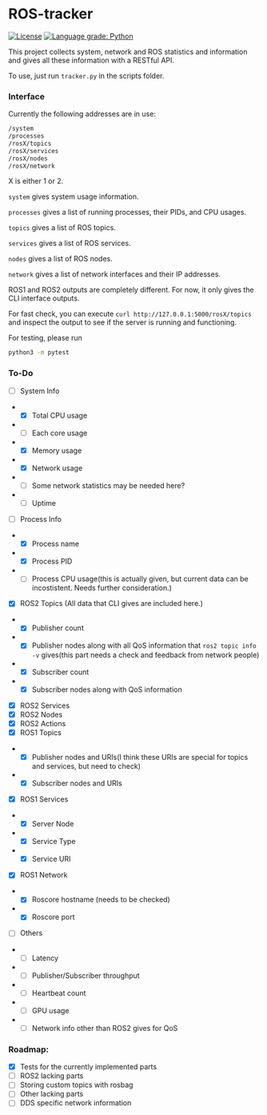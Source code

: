 # ROS-tracker
[![License](https://img.shields.io/badge/License-Apache_2.0-blue.svg)](https://opensource.org/licenses/Apache-2.0) [![Language grade: Python](https://img.shields.io/lgtm/grade/python/g/robolaunch/ros-tracker.svg?logo=lgtm&logoWidth=18)](https://lgtm.com/projects/g/robolaunch/ros-tracker/context:python)

This project collects system, network and ROS statistics and information and gives all these information with a RESTful API.

To use, just run `tracker.py` in the scripts folder.

### Interface

Currently the following addresses are in use:
``` sh
/system
/processes
/rosX/topics
/rosX/services
/rosX/nodes
/rosX/network
```
X is either 1 or 2.

`system` gives system usage information.

`processes` gives a list of running processes, their PIDs, and CPU usages.

`topics` gives a list of ROS topics.

`services` gives a list of ROS services.

`nodes` gives a list of ROS nodes.

`network` gives a list of network interfaces and their IP addresses.

ROS1 and ROS2 outputs are completely different. For now, it only gives the CLI interface outputs.

For fast check, you can execute `curl http://127.0.0.1:5000/rosX/topics` and inspect the output to see if the server is running and functioning.

For testing, please run
```sh
python3 -m pytest
```

### To-Do
- [ ] System Info
- - [X] Total CPU usage
- - [ ] Each core usage
- - [X] Memory usage
- - [X] Network usage
- - [ ] Some network statistics may be needed here?
- - [ ] Uptime
- [ ] Process Info
- - [X] Process name
- - [X] Process PID
- - [ ] Process CPU usage(this is actually given, but current data can be incostistent. Needs further consideration.)
- [X] ROS2 Topics (All data that CLI gives are included here.)
- - [X] Publisher count
- - [X] Publisher nodes along with all QoS information that `ros2 topic info -v` gives(this part needs a check and feedback from network people)
- - [X] Subscriber count
- - [X] Subscriber nodes along with QoS information
- [X] ROS2 Services
- [X] ROS2 Nodes
- [X] ROS2 Actions
- [X] ROS1 Topics
- - [X] Publisher nodes and URIs(I think these URIs are special for topics and services, but need to check)
- - [X] Subscriber nodes and URIs
- [X] ROS1 Services
- - [X] Server Node
- - [X] Service Type
- - [X] Service URI
- [X] ROS1 Network
- - [X] Roscore hostname (needs to be checked)
- - [X] Roscore port
- [ ] Others
- - [ ] Latency
- - [ ] Publisher/Subscriber throughput
- - [ ] Heartbeat count
- - [ ] GPU usage
- - [ ] Network info other than ROS2 gives for QoS

### Roadmap:

- [X] Tests for the currently implemented parts
- [ ] ROS2 lacking parts
- [ ] Storing custom topics with rosbag
- [ ] Other lacking parts
- [ ] DDS specific network information
